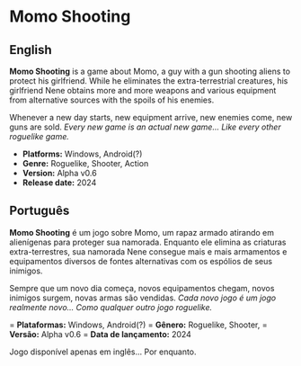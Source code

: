 # Momo Shooting
## English
**Momo Shooting** is a game about Momo, a guy with a gun shooting aliens to protect his girlfriend. While he eliminates the extra-terrestrial creatures, his girlfriend Nene obtains more and more weapons and various equipment from alternative sources with the spoils of his enemies.

Whenever a new day starts, new equipment arrive, new enemies come, new guns are sold. *Every new game is an actual new game... Like every other roguelike game.*

- **Platforms:** Windows, Android(?)
- **Genre:** Roguelike, Shooter, Action
- **Version:** Alpha v0.6
- **Release date:** 2024

## Português 
**Momo Shooting** é um jogo sobre Momo, um rapaz armado atirando em alienígenas para proteger sua namorada. Enquanto ele elimina as criaturas extra-terrestres, sua namorada Nene consegue mais e mais armamentos e equipamentos diversos de fontes alternativas com os espólios de seus inimigos.

Sempre que um novo dia começa, novos equipamentos chegam, novos inimigos surgem, novas armas são vendidas. *Cada novo jogo é um jogo realmente novo... Como qualquer outro jogo roguelike.*

= **Plataformas:** Windows, Android(?)
= **Gênero:** Roguelike, Shooter, 
= **Versão:** Alpha v0.6
= **Data de lançamento:** 2024

Jogo disponível apenas em inglês... Por enquanto.
